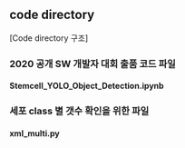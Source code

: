 ﻿## code directory

[Code directory 구조]

### 2020 공개 SW 개발자 대회 출품 코드 파일
#### Stemcell_YOLO_Object_Detection.ipynb


### 세포 class 별 갯수 확인을 위한 파일
#### xml_multi.py
